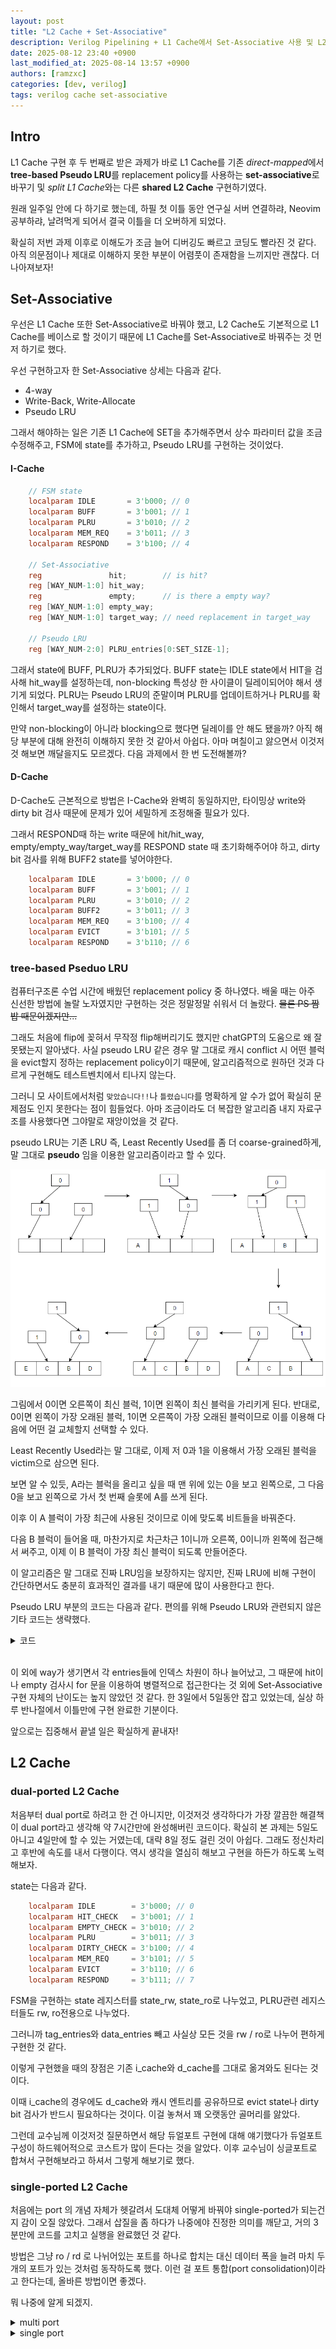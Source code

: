 ```yaml
---
layout: post
title: "L2 Cache + Set-Associative"
description: Verilog Pipelining + L1 Cache에서 Set-Associative 사용 및 L2 Cache 얹기
date: 2025-08-12 23:40 +0900
last_modified_at: 2025-08-14 13:57 +0900
authors: [ramzxc]
categories: [dev, verilog]
tags: verilog cache set-associative
---
```


## Intro

L1 Cache 구현 후 두 번째로 받은 과제가 바로 L1 Cache를 기존 *direct-mapped*에서 **tree-based Pseudo LRU**를 replacement policy를 사용하는 **set-associative**로 바꾸기 및 *split L1 Cache*와는 다른 **shared L2 Cache** 구현하기였다.

원래 일주일 안에 다 하기로 했는데, 하필 첫 이틀 동안 연구실 서버 연결하랴, Neovim 공부하랴, 날려먹게 되어서 결국 이틀을 더 오버하게 되었다.

확실히 저번 과제 이후로 이해도가 조금 늘어 디버깅도 빠르고 코딩도 빨라진 것 같다. 아직 의문점이나 제대로 이해하지 못한 부분이 어렴풋이 존재함을 느끼지만 괜찮다. 더 나아져보자!

## Set-Associative
우선은 L1 Cache 또한 Set-Associative로 바꿔야 했고, L2 Cache도 기본적으로 L1 Cache를 베이스로 할 것이기 때문에 L1 Cache를 Set-Associative로 바꿔주는 것 먼저 하기로 했다.

우선 구현하고자 한 Set-Associative 상세는 다음과 같다.

- 4-way
- Write-Back, Write-Allocate
- Pseudo LRU

그래서 해야하는 일은 기존 L1 Cache에 SET을 추가해주면서 상수 파라미터 값을 조금 수정해주고, FSM에 state를 추가하고, Pseudo LRU를 구현하는 것이었다.

#### I-Cache

```verilog
    // FSM state
    localparam IDLE       = 3'b000; // 0
    localparam BUFF       = 3'b001; // 1
    localparam PLRU       = 3'b010; // 2
    localparam MEM_REQ    = 3'b011; // 3
    localparam RESPOND    = 3'b100; // 4

    // Set-Associative
    reg               hit;        // is hit?
    reg [WAY_NUM-1:0] hit_way;
    reg               empty;      // is there a empty way?
    reg [WAY_NUM-1:0] empty_way;
    reg [WAY_NUM-1:0] target_way; // need replacement in target_way

    // Pseudo LRU
    reg [WAY_NUM-2:0] PLRU_entries[0:SET_SIZE-1];
```
그래서 state에 BUFF, PLRU가 추가되었다. BUFF state는 IDLE state에서 HIT을 검사해 hit_way를 설정하는데, non-blocking 특성상 한 사이클이 딜레이되어야 해서 생기게 되었다. PLRU는 Pseudo LRU의 준말이며 PLRU를 업데이트하거나 PLRU를 확인해서 target_way를 설정하는 state이다.

만약 non-blocking이 아니라 blocking으로 했다면 딜레이를 안 해도 됐을까? 아직 해당 부분에 대해 완전히 이해하지 못한 것 같아서 아쉽다. 아마 며칠이고 앓으면서 이것저것 해보면 깨달을지도 모르겠다. 다음 과제에서 한 번 도전해볼까?

#### D-Cache
D-Cache도 근본적으로 방법은 I-Cache와 완벽히 동일하지만, 타이밍상 write와 dirty bit 검사 때문에 문제가 있어 세밀하게 조정해줄 필요가 있다.

그래서 RESPOND때 하는 write 때문에 hit/hit_way, empty/empty_way/target_way를 RESPOND state 때 초기화해주어야 하고, dirty bit	검사를 위해 BUFF2 state를 넣어야한다.

```verilog
    localparam IDLE       = 3'b000; // 0
    localparam BUFF       = 3'b001; // 1
    localparam PLRU       = 3'b010; // 2
    localparam BUFF2      = 3'b011; // 3
    localparam MEM_REQ    = 3'b100; // 4
    localparam EVICT      = 3'b101; // 5
    localparam RESPOND    = 3'b110; // 6
```

### tree-based Pseduo LRU

컴퓨터구조론 수업 시간에 배웠던 replacement policy 중 하나였다. 배울 때는 아주 신선한 방법에 놀랄 노자였지만 구현하는 것은 정말정말 쉬워서 더 놀랐다. ~~물론 PS 짬밥 때문이겠지만...~~

그래도 처음에 flip에 꽂혀서 무작정 flip해버리기도 했지만 chatGPT의 도움으로 왜 잘못됐는지 알아냈다. 사실 pseudo LRU 같은 경우 말 그대로 캐시 conflict 시 어떤 블럭을 evict할지 정하는 replacement policy이기 때문에, 알고리즘적으로 원하던 것과 다르게 구현해도 테스트벤치에서 티나지 않는다. 

그러니 모 사이트에서처럼 `맞았습니다!!`나 `틀렸습니다`를 명확하게 알 수가 없어 확실히 문제점도 인지 못한다는 점이 힘들었다. 아마 조금이라도 더 복잡한 알고리즘 내지 자료구조를 사용했다면 그야말로 재앙이었을 것 같다.

pseudo LRU는 기존 LRU 즉, Least Recently Used를 좀 더 coarse-grained하게, 말 그대로 **pseudo** 임을 이용한 알고리즘이라고 할 수 있다.

![PLRU](/assets/img/202508121/Plruexample.png)

그림에서 0이면 오른쪽이 최신 블럭, 1이면 왼쪽이 최신 블럭을 가리키게 된다. 반대로, 0이면 왼쪽이 가장 오래된 블럭, 1이면 오른쪽이 가장 오래된 블럭이므로 이를 이용해 다음에 어떤 걸 교체할지 선택할 수 있다. 

Least Recently Used라는 말 그대로, 이제 저 0과 1을 이용해서 가장 오래된 블럭을 victim으로 삼으면 된다.

보면 알 수 있듯, A라는 블럭을 올리고 싶을 때 맨 위에 있는 0을 보고 왼쪽으로, 그 다음 0을 보고 왼쪽으로 가서 첫 번째 슬롯에 A를 쓰게 된다.

이후 이 A 블럭이 가장 최근에 사용된 것이므로 이에 맞도록 비트들을 바꿔준다. 

다음 B 블럭이 들어올 때, 마찬가지로 차근차근 1이니까 오른쪽, 0이니까 왼쪽에 접근해서 써주고, 이제 이 B 블럭이 가장 최신 블럭이 되도록 만들어준다.

이 알고리즘은 말 그대로 진짜 LRU임을 보장하지는 않지만, 진짜 LRU에 비해 구현이 간단하면서도 충분히 효과적인 결과를 내기 때문에 많이 사용한다고 한다.

Pseudo LRU 부분의 코드는 다음과 같다. 편의를 위해 Pseudo LRU와 관련되지 않은 기타 코드는 생략했다.

<details markdown="1">
<summary>코드</summary>

```verilog
PLRU: begin
	if(hit) begin
		case(way)
		0: begin
			PLRU_entries[parsed_set][0] <= 1;
			PLRU_entries[parsed_set][1] <= 1;
		end
		1: begin
			PLRU_entries[parsed_set][0] <= 1;
			PLRU_entries[parsed_set][1] <= 0;
		end
		2: begin
			PLRU_entries[parsed_set][0] <= 0;
			PLRU_entries[parsed_set][2] <= 1;
		end
		3: begin
			PLRU_entries[parsed_set][0] <= 0;
			PLRU_entries[parsed_set][2] <= 0;
		end
		endcase
		state <= RESPOND;
	end
	else if(empty) begin
		case(way)
		0: begin
			PLRU_entries[parsed_set][0] <= 1;
			PLRU_entries[parsed_set][1] <= 1;
		end
		1: begin
			PLRU_entries[parsed_set][0] <= 1;
			PLRU_entries[parsed_set][1] <= 0;
		end
		2: begin
			PLRU_entries[parsed_set][0] <= 0;
			PLRU_entries[parsed_set][2] <= 1;
		end
		3: begin
			PLRU_entries[parsed_set][0] <= 0;
			PLRU_entries[parsed_set][2] <= 0;
		end
		endcase
		state <= MEM_REQ;
	end
	else begin
		// replacement
		// way selection & update
		if(PLRU_entries[parsed_set][0]) begin
			if(PLRU_entries[parsed_set][2]) begin
				target_way <= 3;
				PLRU_entries[parsed_set][0] <= 0;
				PLRU_entries[parsed_set][2] <= 0;
			end
			else begin
				target_way <= 2;
				PLRU_entries[parsed_set][0] <= 0;
				PLRU_entries[parsed_set][2] <= 1;
			end
		end
		else begin
			if(PLRU_entries[parsed_set][1]) begin
				target_way <= 1;
				PLRU_entries[parsed_set][0] <= 1;
				PLRU_entries[parsed_set][1] <= 0;
			end
			else begin
				target_way <= 0;
				PLRU_entries[parsed_set][0] <= 1;
				PLRU_entries[parsed_set][1] <= 1;
			end
		end
		state <= MEM_REQ;
	end
end
```
</details>
<br>

이 외에 way가 생기면서 각 entries들에 인덱스 차원이 하나 늘어났고, 그 때문에 hit이나 empty 검사시 for 문을 이용하여 병렬적으로 접근한다는 것 외에 Set-Associative 구현 자체의 난이도는 높지 않았던 것 같다. 한 3일에서 5일동안 잡고 있었는데, 실상 하루 반나절에서 이틀만에 구현 완료한 기분이다.

앞으로는 집중해서 끝낼 일은 확실하게 끝내자!

## L2 Cache

### dual-ported L2 Cache
처음부터 dual port로 하려고 한 건 아니지만, 이것저것 생각하다가 가장 깔끔한 해결책이 dual port라고 생각해 약 7시간만에 완성해버린 코드이다. 확실히 본 과제는 5일도 아니고 4일만에 할 수 있는 거였는데, 대략 8일 정도 걸린 것이 아쉽다. 그래도 정신차리고 후반에 속도를 내서 다행이다. 역시 생각을 열심히 해보고 구현을 하든가 하도록 노력해보자.

state는 다음과 같다.
```verilog
    localparam IDLE        = 3'b000; // 0
    localparam HIT_CHECK   = 3'b001; // 1
    localparam EMPTY_CHECK = 3'b010; // 2
    localparam PLRU        = 3'b011; // 3
    localparam DIRTY_CHECK = 3'b100; // 4
    localparam MEM_REQ     = 3'b101; // 5
    localparam EVICT       = 3'b110; // 6
    localparam RESPOND     = 3'b111; // 7
```

FSM을 구현하는 state 레지스터를 state_rw, state_ro로 나누었고, PLRU관련 레지스터들도 rw, ro전용으로 나누었다.

그러니까 tag_entries와 data_entries 빼고 사실상 모든 것을 rw / ro로 나누어 편하게 구현한 것 같다.

이렇게 구현했을 때의 장점은 기존 i_cache와 d_cache를 그대로 옮겨와도 된다는 것이다.

이때 i_cache의 경우에도 d_cache와 캐시 엔트리를 공유하므로 evict state나 dirty bit 검사가 반드시 필요하다는 것이다. 이걸 놓쳐서 꽤 오랫동안 골머리를 앓았다.

그런데 교수님께 이것저것 질문하면서 해당 듀얼포트 구현에 대해 얘기했다가 듀얼포트 구성이 하드웨어적으로 코스트가 많이 든다는 것을 알았다. 이후 교수님이 싱글포트로 합쳐서 구현해보라고 하셔서 그렇게 해보기로 했다.

### single-ported L2 Cache
처음에는 port 의 개념 자체가 헷갈려서 도대체 어떻게 바꿔야 single-ported가 되는건지 감이 오질 않았다. 그래서 삽질을 좀 하다가 나중에야 진정한 의미를 깨닫고, 거의 3분만에 코드를 고치고 실행을 완료했던 것 같다.

방법은 그냥 ro / rd 로 나뉘어있는 포트를 하나로 합치는 대신 데이터 폭을 늘려 마치 두 개의 포트가 있는 것처럼 동작하도록 했다. 이런 걸 포트 통합(port consolidation)이라고 한다는데, 올바른 방법이면 좋겠다.

뭐 나중에 알게 되겠지.

<details markdown="1">

<summary>multi port</summary>
```verilog
    // ...
    parameter WORD_SIZE   = 32,
    // ...
    input   wire    [WORD_SIZE-1:0]     l1_rw_addr_i,
    output  wire    [WORD_SIZE-1:0]     l1_rd_data_o,
    input   wire                        l1_rd_req_i,
    output  wire                        l1_rd_ack_o,
    input   wire    [WORD_SIZE-1:0]     l1_ro_addr_i,
    output  wire    [WORD_SIZE-1:0]     l1_ro_data_o,
    input   wire                        l1_ro_req_i,
    output  wire                        l1_ro_ack_o,
```
</details>

<details markdown="1">

<summary>single port</summary>

```verilog
    // ...
    parameter DOUBLE      = 64,
    // ...
    input   wire    [DOUBLE-1:0]        l1_rwo_addr_i,
    output  wire    [DOUBLE-1:0]        l1_rdo_data_o,
    input   wire    [1:0]               l1_rdo_req_i,
    output  wire    [1:0]               l1_rdo_ack_o,
    // ...
    assign l2_rdo_data = { l2_rd_data, l2_ro_data };
    assign l2_rwo_addr = { l2_rw_addr, l2_ro_addr };
    assign l2_rdo_req  = { l2_rd_req, l2_ro_req };

    assign l2_ro_ack = l2_rdo_ack[0];
    assign l2_rd_ack = l2_rdo_ack[1];
```
</details>